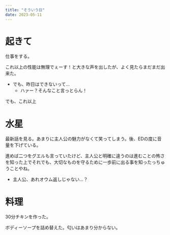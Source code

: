 ```yaml
---
title: "そういう日"
date: 2023-05-11
---
```


# 起きて
仕事をする。

これ以上の性能は無理でぇーす！と大きな声を出したが、よく見たらまだまだ出来た。
- でも、昨日はできないって...
  - ハァー？そんなこと言っとらん！

でも、これ以上

# 水星
最新話を見る。あまりに主人公の魅力がなくて笑ってしまう。後、EDの度に音量を下げている。

進めば二つをグエルも言っていたけど、主人公と明確に違うのは進むことの怖さを知った上でそれでも、大切なものを守るために一歩前に出る事を知ったっちゅうことやね。
- 主人公、あれオウム返しじゃない...？

# 料理
30分チキンを作った。

ボディーソープを詰め替えた。匂いはあまり分からない。